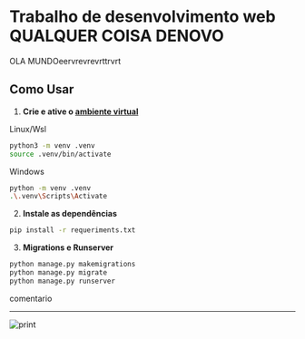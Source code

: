 # Trabalho de desenvolvimento web QUALQUER COISA DENOVO

OLA MUNDOeervrevrevrttrvrt

## Como Usar

1. **Crie e ative o [ambiente virtual](https://docs.python.org/pt-br/3/library/venv.html)**

Linux/Wsl
```bash
python3 -m venv .venv
source .venv/bin/activate
````
Windows
```bash
python -m venv .venv
.\.venv\Scripts\Activate
```

2. **Instale as dependências**
```bash
pip install -r requeriments.txt
```

3. **Migrations e Runserver**
```bash
python manage.py makemigrations
python manage.py migrate
python manage.py runserver
```
comentario
___
![print](assets/print.png)
